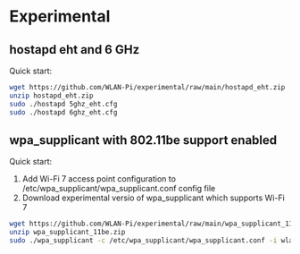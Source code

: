 # Experimental

## hostapd eht and 6 GHz

Quick start:

```bash
wget https://github.com/WLAN-Pi/experimental/raw/main/hostapd_eht.zip
unzip hostapd_eht.zip
sudo ./hostapd 5ghz_eht.cfg
sudo ./hostapd 6ghz_eht.cfg
```

## wpa_supplicant with 802.11be support enabled

Quick start:
1. Add Wi-Fi 7 access point configuration to /etc/wpa_supplicant/wpa_supplicant.conf config file
2. Download experimental versio of wpa_supplicant which supports Wi-Fi 7
```bash
wget https://github.com/WLAN-Pi/experimental/raw/main/wpa_supplicant_11be.zip
unzip wpa_supplicant_11be.zip
sudo ./wpa_supplicant -c /etc/wpa_supplicant/wpa_supplicant.conf -i wlan0
```